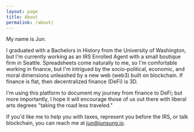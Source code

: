 ```yaml
---
layout: page
title: About
permalink: /about/
---
```


My name is Jun. 

I graduated with a Bachelors in History from the University of Washington, but I'm currently working as an IRS Enrolled Agent with a small boutique firm in Seattle. Spreadsheets come naturally to me, so I'm comfortable working in finance, but I'm intrigued by the socio-political, economic, and moral dimensions unleashed by a new web (web3) built on blockchain. If finance is flat, then decentralized finance (DeFi) is 3D. 

I'm using this platform to document my journey from finance to DeFi; but more importantly, I hope it will encourage those of us out there with liberal arts degrees "taking the road less traveled."

If you'd like me to help you with taxes, represent you before the IRS, or talk blockchain, you can reach me at [jun@junsung.io](jun@junsung.io).